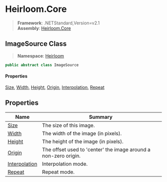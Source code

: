 # Heirloom.Core

> **Framework**: .NETStandard,Version=v2.1  
> **Assembly**: [Heirloom.Core][0]  

## ImageSource Class

> **Namespace**: [Heirloom][0]  

```cs
public abstract class ImageSource
```

#### Properties

[Size][1], [Width][2], [Height][3], [Origin][4], [Interpolation][5], [Repeat][6]

## Properties

| Name               | Summary                                                         |
|--------------------|-----------------------------------------------------------------|
| [Size][1]          | The size of this image.                                         |
| [Width][2]         | The width of the image (in pixels).                             |
| [Height][3]        | The height of the image (in pixels).                            |
| [Origin][4]        | The offset used to 'center' the image around a non-zero origin. |
| [Interpolation][5] | Interpolation mode.                                             |
| [Repeat][6]        | Repeat mode.                                                    |

[0]: ../../Heirloom.Core.md
[1]: ImageSource/Size.md
[2]: ImageSource/Width.md
[3]: ImageSource/Height.md
[4]: ImageSource/Origin.md
[5]: ImageSource/Interpolation.md
[6]: ImageSource/Repeat.md
